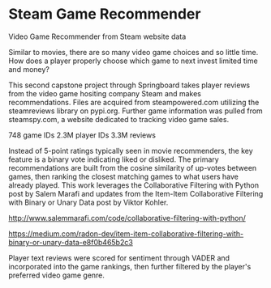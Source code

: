 # Steam Game Recommender
Video Game Recommender from Steam website data

Similar to movies, there are so many video game choices and so little time.  How does a player properly choose which game to next invest limited time and money?


This second capstone project through Springboard takes player reviews from the video game hositing company Steam and makes recommendations.  Files are acquired from steampowered.com utilizing the steamreviews library on pypi.org.  Further game information was pulled from steamspy.com, a website dedicated to tracking video game sales.

748 game IDs
2.3M player IDs
3.3M reviews

Instead of 5-point ratings typically seen in movie recommenders, the key feature is a binary vote indicating liked or disliked.  The primary recommendations are built from the cosine similarity of up-votes between games, then ranking the closest matching games to what users have already played.  This work leverages the Collaborative Filtering with Python post by Salem Marafi and updates from the Item-Item Collaborative Filtering with Binary or Unary Data post by Viktor Kohler.

http://www.salemmarafi.com/code/collaborative-filtering-with-python/

https://medium.com/radon-dev/item-item-collaborative-filtering-with-binary-or-unary-data-e8f0b465b2c3

Player text reviews were scored for sentiment through VADER and incorporated into the game rankings, then further filtered by the player's preferred video game genre.
